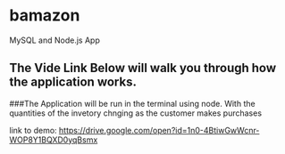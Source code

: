 # bamazon
MySQL and Node.js App

## The Vide Link Below will walk you through how the application works. 
###The Application will be run in the terminal using node. With the quantities of the invetory chnging as the customer makes purchases


link to demo: https://drive.google.com/open?id=1n0-4BtiwGwWcnr-WOP8Y1BQXD0yqBsmx
